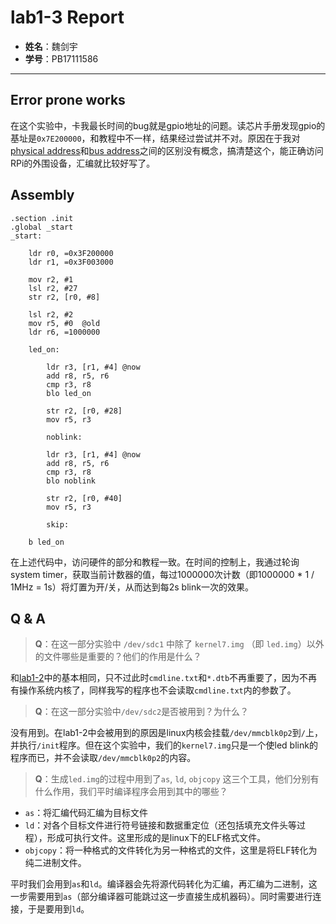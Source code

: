 # lab1-3 Report

- **姓名**：魏剑宇
- **学号**：PB17111586

---

## Error prone works

在这个实验中，卡我最长时间的bug就是gpio地址的问题。读芯片手册发现gpio的基址是`0x7E200000`，和教程中不一样，结果经过尝试并不对。原因在于我对[physical address](https://en.wikipedia.org/wiki/Physical_address)和[bus address](https://stackoverflow.com/questions/24903841/difference-between-the-physical-address-device-address-and-virtiual-address)之间的区别没有概念，搞清楚这个，能正确访问RPi的外围设备，汇编就比较好写了。

## Assembly

```assembly
.section .init
.global _start
_start:

    ldr r0, =0x3F200000
    ldr r1, =0x3F003000

    mov r2, #1
    lsl r2, #27
    str r2, [r0, #8]

    lsl r2, #2
    mov r5, #0  @old
    ldr r6, =1000000

    led_on:

        ldr r3, [r1, #4] @now
        add r8, r5, r6
        cmp r3, r8
        blo led_on

        str r2, [r0, #28]
        mov r5, r3

        noblink:

        ldr r3, [r1, #4] @now
        add r8, r5, r6
        cmp r3, r8
        blo noblink

        str r2, [r0, #40]
        mov r5, r3

        skip:

    b led_on
```

在上述代码中，访问硬件的部分和教程一致。在时间的控制上，我通过轮询system timer，获取当前计数器的值，每过1000000次计数（即1000000 * 1 / 1MHz = 1s）将灯置为开/关，从而达到每2s blink一次的效果。

## Q & A

> **Q**：在这一部分实验中 `/dev/sdc1` 中除了 `kernel7.img` （即 `led.img`）以外的文件哪些是重要的？他们的作用是什么？

和[lab1-2](./lab1-2.md#questions)中的基本相同，只不过此时`cmdline.txt`和`*.dtb`不再重要了，因为不再有操作系统内核了，同样我写的程序也不会读取`cmdline.txt`内的参数了。

> **Q**：在这一部分实验中`/dev/sdc2`是否被用到？为什么？

没有用到。在lab1-2中会被用到的原因是linux内核会挂载`/dev/mmcblk0p2`到`/`上，并执行`/init`程序。但在这个实验中，我们的`kernel7.img`只是一个使led blink的程序而已，并不会读取`/dev/mmcblk0p2`的内容。

> **Q**：生成`led.img`的过程中用到了`as`, `ld`, `objcopy` 这三个工具，他们分别有什么作用，我们平时编译程序会用到其中的哪些？

- `as`：将汇编代码汇编为目标文件
- `ld`：对各个目标文件进行符号链接和数据重定位（还包括填充文件头等过程），形成可执行文件。这里形成的是linux下的ELF格式文件。
- `objcopy`：将一种格式的文件转化为另一种格式的文件，这里是将ELF转化为纯二进制文件。

平时我们会用到`as`和`ld`。编译器会先将源代码转化为汇编，再汇编为二进制，这一步需要用到`as`（部分编译器可能跳过这一步直接生成机器码）。同时需要进行连接，于是要用到`ld`。

